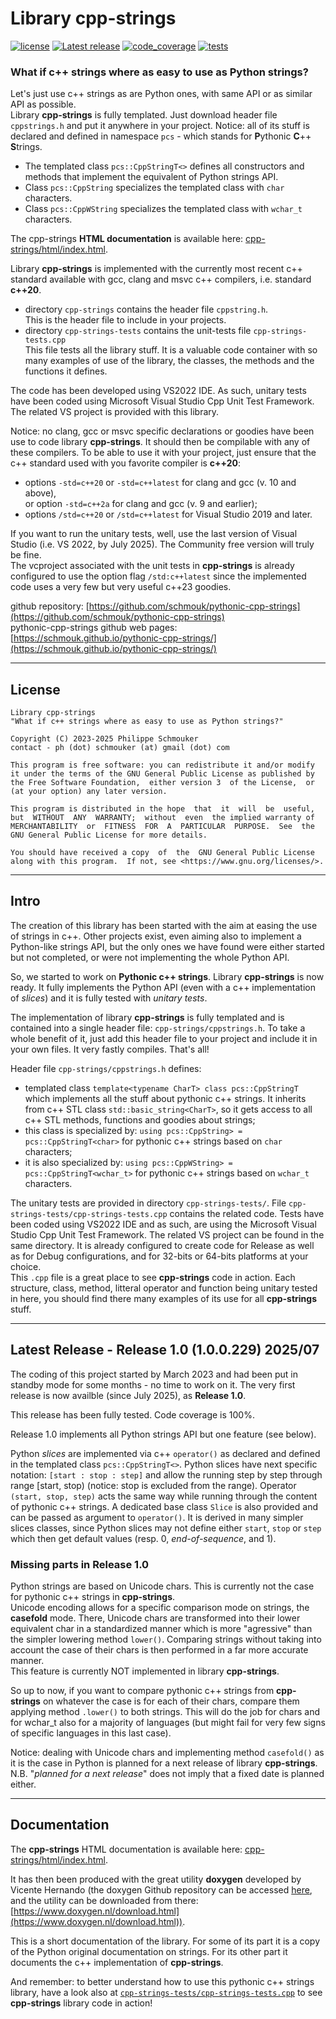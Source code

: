 # Library cpp-strings
 [![license](http://img.shields.io/github/license/schmouk/pythonic-cpp-strings.svg?style=plastic&labelColor=blueviolet&color=lightblue)](https://github.com/schmouk/pythonic-cpp-strings/license)  [![Latest release](http://img.shields.io/github/release/schmouk/pythonic-cpp-strings.svg?style=plastic&labelColor=blueviolet&color=success)](https://github.com/schmouk/pythonic-cpp-strings/releases)  [![code_coverage](https://img.shields.io/badge/code_coverage-100%25-success?style=plastic&labelColor=blueviolet)]()  [![tests](https://img.shields.io/badge/tests-passing-success?style=plastic&labelColor=blueviolet)]()

### What if c++ strings where as easy to use as Python strings?

Let's just use c++ strings as are Python ones, with same API or as similar API as possible.  
Library **cpp-strings** is fully templated. Just download header file `cppstrings.h` and put it anywhere in your project. Notice: all of its stuff is declared and defined in namespace `pcs` - which stands for **P**ythonic **C**++ **S**trings.

* The templated class `pcs::CppStringT<>` defines all constructors and methods that implement the equivalent of Python strings API.  
* Class `pcs::CppString` specializes the templated class with `char` characters.
* Class `pcs::CppWString` specializes the templated class with `wchar_t` characters.

The cpp-strings **HTML documentation** is available here: [cpp-strings/html/index.html](cpp-strings/html/index.html).

Library **cpp-strings** is implemented with the currently most recent c++ standard available with gcc, clang and msvc c++ compilers, i.e. standard **c++20**.

* directory `cpp-strings` contains the header file `cppstring.h`.  
This is the header file to include in your projects.
* directory `cpp-strings-tests` contains the unit-tests file `cpp-strings-tests.cpp`  
This file tests all the library stuff. It is a valuable code container with so many examples of use of the library, the classes, the methods and the functions it defines.

The code has been developed using VS2022 IDE. As such, unitary tests have been coded using Microsoft Visual Studio Cpp Unit Test Framework. The related VS project is provided with this library.

Notice: no clang, gcc or msvc specific declarations or goodies have been use to code library **cpp-strings**. It should then be compilable with any of these compilers. To be able to use it with your project, just ensure that the c++ standard used with you favorite compiler is **c++20**: 
* options `-std=c++20` or `-std=c++latest` for clang and gcc (v. 10 and above),  
or option `-std=c++2a` for clang and gcc (v. 9 and earlier);
* options `/std=c++20` or `/std=c++latest` for Visual Studio 2019 and later.

If you want to run the unitary tests, well, use the last version of Visual Studio (i.e. VS 2022, by July 2025). The Community free version will truly be fine.  
The vcproject associated with the unit tests in **cpp-strings** is already configured to use the option flag `/std:c++latest` since the implemented code uses a very few but very useful c++23 goodies.

github repository: [https://github.com/schmouk/pythonic-cpp-strings](https://github.com/schmouk/pythonic-cpp-strings)  
pythonic-cpp-strings github web pages: [https://schmouk.github.io/pythonic-cpp-strings/](https://schmouk.github.io/pythonic-cpp-strings/)


---
## License

    Library cpp-strings
    "What if c++ strings where as easy to use as Python strings?"

    Copyright (C) 2023-2025 Philippe Schmouker
    contact - ph (dot) schmouker (at) gmail (dot) com

    This program is free software: you can redistribute it and/or modify
    it under the terms of the GNU General Public License as published by
    the Free Software Foundation,  either version 3  of the License,  or
    (at your option) any later version.

    This program is distributed in the hope  that  it  will  be  useful,
    but  WITHOUT  ANY  WARRANTY;  without  even  the implied warranty of
    MERCHANTABILITY  or  FITNESS  FOR  A  PARTICULAR  PURPOSE.  See  the
    GNU General Public License for more details.

    You should have received a copy  of  the  GNU General Public License
    along with this program.  If not, see <https://www.gnu.org/licenses/>.


---
## Intro
The creation of this library has been started with the aim at easing the use of strings in c++. Other projects exist, even aiming also to implement a Python-like strings API, but the only ones we have found were either started but not completed, or were not implementing the whole Python API.

So, we started to work on **Pythonic c++ strings**. Library **cpp-strings** is now ready. It fully implements the Python API (even with a c++ implementation of *slices*) and it is fully tested with *unitary tests*.

The implementation of library **cpp-strings** is fully templated and is contained into a single header file: `cpp-strings/cppstrings.h`. To take a whole benefit of it, just add this header file to your project and include it in your own files. It very fastly compiles. That's all!

Header file `cpp-strings/cppstrings.h` defines:
* templated class `template<typename CharT> class pcs::CppStringT` which implements all the stuff about pythonic c++ strings. It inherits from c++ STL class `std::basic_string<CharT>`, so it gets access to all c++ STL methods, functions and goodies about strings;
* this class is specialized by: `using pcs::CppString> = pcs::CppStringT<char>` for pythonic c++ strings based on `char` characters;
* it is also specialized by: `using pcs::CppWString> = pcs::CppStringT<wchar_t>` for pythonic c++ strings based on `wchar_t` characters.

The unitary tests are provided in directory `cpp-strings-tests/`. File `cpp-strings-tests/cpp-strings-tests.cpp` contains the related code. Tests have been coded using VS2022 IDE and as such, are using the Microsoft Visual Studio Cpp Unit Test Framework. The related VS project can be found in the same directory. It is already configured to create code for Release as well as for Debug configurations, and for 32-bits or 64-bits platforms at your choice.  
This `.cpp` file is a great place to see **cpp-strings** code in action. Each structure, class, method, litteral operator and function being unitary tested in here, you should find there many examples of its use for all **cpp-strings** stuff.


---
## Latest Release - Release 1.0 (1.0.0.229) 2025/07

The coding of this project started by March 2023 and had been put in standby mode for some months - no time to work on it. The very first release is now availble (since July 2025), as **Release 1.0**.

This release has been fully tested. Code coverage is 100%.

Release 1.0 implements all Python strings API but one feature (see below).

Python *slices* are implemented via c++ `operator()` as declared and defined in the templated class `pcs::CppStringT<>`. Python slices have next specific notation: `[start : stop : step]` and allow the running step by step through range [start, stop) (notice: stop is excluded from the range). Operator `(start, stop, step)` acts the same way while running through the content of pythonic c++ strings. A dedicated base class `Slice` is also provided and can be passed as argument to `operator()`. It is derived in many simpler slices classes, since Python slices may not define either `start`, `stop` or `step` which then get default values (resp. 0, *end-of-sequence*, and 1).


### Missing parts in Release 1.0
Python strings are based on Unicode chars. This is currently not the case for pythonic c++ strings in **cpp-strings**.  
Unicode encoding allows for a specific comparison mode on strings, the **casefold** mode. There, Unicode chars are transformed into their lower equivalent char in a standardized manner which is more "agressive" than the simpler lowering method `lower()`. Comparing strings without taking into account the case of their chars is then performed in a far more accurate manner.  
This feature is currently NOT implemented in library **cpp-strings**.

So up to now, if you want to compare pythonic c++ strings from **cpp-strings** on whatever the case is for each of their chars, compare them applying method `.lower()` to both strings. This will do the job for chars and for wchar_t also for a majority of languages (but might fail for very few signs of specific languages in this last case).

Notice: dealing with Unicode chars and implementing method `casefold()` as it is the case in Python is planned for a next release of library **cpp-strings**.  
N.B. "*planned for a next release*" does not imply that a fixed date is planned either.


---
## Documentation

The **cpp-strings** HTML documentation is available here: [cpp-strings/html/index.html](cpp-strings/html/index.html).

It has then been produced with the great utility **doxygen** developed by Vicente Hernando (the doxygen Github repository can be accessed [here](https://github.com/doxygen/doxygen), and the utility can be downloaded from there: [https://www.doxygen.nl/download.html](https://www.doxygen.nl/download.html)).

This is a short documentation of the library. For some of its part it is a copy of the Python original documentation on strings. For its other part it documents the c++ implementation of **cpp-strings**.

And remember: to better understand how to use this pythonic c++ strings library, have a look also at [`cpp-strings-tests/cpp-strings-tests.cpp`](cpp-strings-tests/cpp-strings-tests.cpp) to see **cpp-strings** library code in action!

